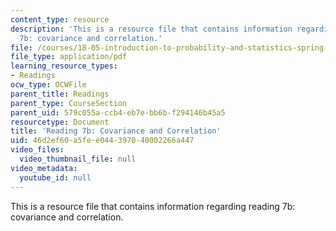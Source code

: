 ```yaml
---
content_type: resource
description: 'This is a resource file that contains information regarding reading
  7b: covariance and correlation.'
file: /courses/18-05-introduction-to-probability-and-statistics-spring-2014/46d2ef60a5fee044397040002266a447_MIT18_05S14_Reading7b.pdf
file_type: application/pdf
learning_resource_types:
- Readings
ocw_type: OCWFile
parent_title: Readings
parent_type: CourseSection
parent_uid: 579c055a-ccb4-eb7e-bb6b-f294146b45a5
resourcetype: Document
title: 'Reading 7b: Covariance and Correlation'
uid: 46d2ef60-a5fe-e044-3970-40002266a447
video_files:
  video_thumbnail_file: null
video_metadata:
  youtube_id: null
---
```

This is a resource file that contains information regarding reading 7b: covariance and correlation.

